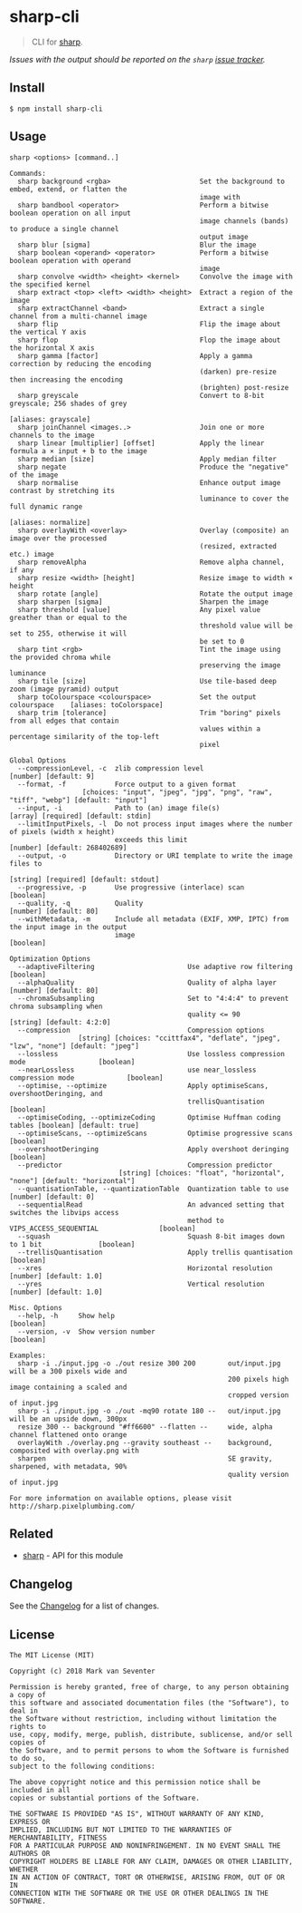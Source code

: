 # sharp-cli
> CLI for [sharp](https://www.npmjs.com/package/sharp).

*Issues with the output should be reported on the `sharp` [issue tracker](https://github.com/lovell/sharp/issues).*

## Install
`$ npm install sharp-cli`

## Usage
```
sharp <options> [command..]

Commands:
  sharp background <rgba>                      Set the background to embed, extend, or flatten the
                                               image with
  sharp bandbool <operator>                    Perform a bitwise boolean operation on all input
                                               image channels (bands) to produce a single channel
                                               output image
  sharp blur [sigma]                           Blur the image
  sharp boolean <operand> <operator>           Perform a bitwise boolean operation with operand
                                               image
  sharp convolve <width> <height> <kernel>     Convolve the image with the specified kernel
  sharp extract <top> <left> <width> <height>  Extract a region of the image
  sharp extractChannel <band>                  Extract a single channel from a multi-channel image
  sharp flip                                   Flip the image about the vertical Y axis
  sharp flop                                   Flop the image about the horizontal X axis
  sharp gamma [factor]                         Apply a gamma correction by reducing the encoding
                                               (darken) pre-resize then increasing the encoding
                                               (brighten) post-resize
  sharp greyscale                              Convert to 8-bit greyscale; 256 shades of grey
                                                                                [aliases: grayscale]
  sharp joinChannel <images..>                 Join one or more channels to the image
  sharp linear [multiplier] [offset]           Apply the linear formula a × input + b to the image
  sharp median [size]                          Apply median filter
  sharp negate                                 Produce the "negative" of the image
  sharp normalise                              Enhance output image contrast by stretching its
                                               luminance to cover the full dynamic range
                                                                                [aliases: normalize]
  sharp overlayWith <overlay>                  Overlay (composite) an image over the processed
                                               (resized, extracted etc.) image
  sharp removeAlpha                            Remove alpha channel, if any
  sharp resize <width> [height]                Resize image to width × height
  sharp rotate [angle]                         Rotate the output image
  sharp sharpen [sigma]                        Sharpen the image
  sharp threshold [value]                      Any pixel value greather than or equal to the
                                               threshold value will be set to 255, otherwise it will
                                               be set to 0
  sharp tint <rgb>                             Tint the image using the provided chroma while
                                               preserving the image luminance
  sharp tile [size]                            Use tile-based deep zoom (image pyramid) output
  sharp toColourspace <colourspace>            Set the output colourspace    [aliases: toColorspace]
  sharp trim [tolerance]                       Trim "boring" pixels from all edges that contain
                                               values within a percentage similarity of the top-left
                                               pixel

Global Options
  --compressionLevel, -c  zlib compression level                               [number] [default: 9]
  --format, -f            Force output to a given format
                  [choices: "input", "jpeg", "jpg", "png", "raw", "tiff", "webp"] [default: "input"]
  --input, -i             Path to (an) image file(s)             [array] [required] [default: stdin]
  --limitInputPixels, -l  Do not process input images where the number of pixels (width x height)
                          exceeds this limit                           [number] [default: 268402689]
  --output, -o            Directory or URI template to write the image files to
                                                               [string] [required] [default: stdout]
  --progressive, -p       Use progressive (interlace) scan                                 [boolean]
  --quality, -q           Quality                                             [number] [default: 80]
  --withMetadata, -m      Include all metadata (EXIF, XMP, IPTC) from the input image in the output
                          image                                                            [boolean]

Optimization Options
  --adaptiveFiltering                       Use adaptive row filtering                     [boolean]
  --alphaQuality                            Quality of alpha layer            [number] [default: 80]
  --chromaSubsampling                       Set to "4:4:4" to prevent chroma subsampling when
                                            quality <= 90                  [string] [default: 4:2:0]
  --compression                             Compression options
                 [string] [choices: "ccittfax4", "deflate", "jpeg", "lzw", "none"] [default: "jpeg"]
  --lossless                                Use lossless compression mode                  [boolean]
  --nearLossless                            use near_lossless compression mode             [boolean]
  --optimise, --optimize                    Apply optimiseScans, overshootDeringing, and
                                            trellisQuantisation                            [boolean]
  --optimiseCoding, --optimizeCoding        Optimise Huffman coding tables [boolean] [default: true]
  --optimiseScans, --optimizeScans          Optimise progressive scans                     [boolean]
  --overshootDeringing                      Apply overshoot deringing                      [boolean]
  --predictor                               Compression predictor
                           [string] [choices: "float", "horizontal", "none"] [default: "horizontal"]
  --quantisationTable, --quantizationTable  Quantization table to use          [number] [default: 0]
  --sequentialRead                          An advanced setting that switches the libvips access
                                            method to VIPS_ACCESS_SEQUENTIAL               [boolean]
  --squash                                  Squash 8-bit images down to 1 bit              [boolean]
  --trellisQuantisation                     Apply trellis quantisation                     [boolean]
  --xres                                    Horizontal resolution            [number] [default: 1.0]
  --yres                                    Vertical resolution              [number] [default: 1.0]

Misc. Options
  --help, -h     Show help                                                                 [boolean]
  --version, -v  Show version number                                                       [boolean]

Examples:
  sharp -i ./input.jpg -o ./out resize 300 200        out/input.jpg will be a 300 pixels wide and
                                                      200 pixels high image containing a scaled and
                                                      cropped version of input.jpg
  sharp -i ./input.jpg -o ./out -mq90 rotate 180 --   out/input.jpg will be an upside down, 300px
  resize 300 -- background "#ff6600" --flatten --     wide, alpha channel flattened onto orange
  overlayWith ./overlay.png --gravity southeast --    background, composited with overlay.png with
  sharpen                                             SE gravity, sharpened, with metadata, 90%
                                                      quality version of input.jpg

For more information on available options, please visit http://sharp.pixelplumbing.com/
```

## Related
* [sharp](http://sharp.pixelplumbing.com/) - API for this module

## Changelog
See the [Changelog](./CHANGELOG.md) for a list of changes.

## License
    The MIT License (MIT)

    Copyright (c) 2018 Mark van Seventer

    Permission is hereby granted, free of charge, to any person obtaining a copy of
    this software and associated documentation files (the "Software"), to deal in
    the Software without restriction, including without limitation the rights to
    use, copy, modify, merge, publish, distribute, sublicense, and/or sell copies of
    the Software, and to permit persons to whom the Software is furnished to do so,
    subject to the following conditions:

    The above copyright notice and this permission notice shall be included in all
    copies or substantial portions of the Software.

    THE SOFTWARE IS PROVIDED "AS IS", WITHOUT WARRANTY OF ANY KIND, EXPRESS OR
    IMPLIED, INCLUDING BUT NOT LIMITED TO THE WARRANTIES OF MERCHANTABILITY, FITNESS
    FOR A PARTICULAR PURPOSE AND NONINFRINGEMENT. IN NO EVENT SHALL THE AUTHORS OR
    COPYRIGHT HOLDERS BE LIABLE FOR ANY CLAIM, DAMAGES OR OTHER LIABILITY, WHETHER
    IN AN ACTION OF CONTRACT, TORT OR OTHERWISE, ARISING FROM, OUT OF OR IN
    CONNECTION WITH THE SOFTWARE OR THE USE OR OTHER DEALINGS IN THE SOFTWARE.
